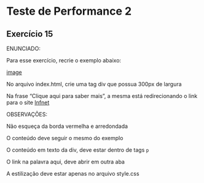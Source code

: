 # Teste de Performance 2

## Exercício 15

ENUNCIADO:

Para esse exercício, recrie o exemplo abaixo:

[image](tp15.png)

No arquivo index.html, crie uma tag div que possua 300px de largura

Na frase “Clique aqui para saber mais”, a mesma está redirecionando o link para o site [Infnet](https://www.infnet.edu.br/infnet/instituto/)

OBSERVAÇÕES:

Não esqueça da borda vermelha e arredondada

O conteúdo deve seguir o mesmo do exemplo

O conteúdo em texto da div, deve estar dentro de tags `p`

O link na palavra aqui, deve abrir em outra aba

A estilização deve estar apenas no arquivo style.css
